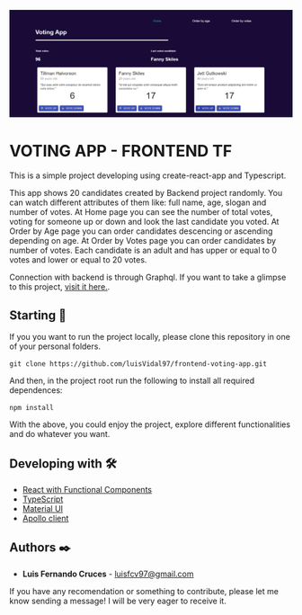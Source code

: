 ![App](imgReadme/img1.PNG)

# VOTING APP - FRONTEND TF

This is a simple project developing using create-react-app and Typescript. 

This app shows 20 candidates created by Backend project randomly. You can watch different attributes of them like: full name, age, slogan and number of votes. At Home page you can see the number of total votes, voting for someone up or down and look the last candidate you voted. At Order by Age page you can order candidates descencing or ascending depending on age. At Order by Votes page you can order candidates by number of votes. Each candidate is an adult and has upper or equal to 0 votes and lower or equal to 20 votes.

Connection with backend is through Graphql. If you want to take a glimpse to this project, [visit it here.](https://github.com/luisVidal97/backend-voting-app).

## Starting 🚀

If you you want to run the project locally, please clone this repository in one of your personal folders.

```
git clone https://github.com/luisVidal97/frontend-voting-app.git
```

And then, in the project root run the following to install all required dependences:

```
npm install
```

With the above, you could enjoy the project, explore different functionalities and do whatever you want.

## Developing with 🛠️

- [React with Functional Components](https://es.reactjs.org/)
- [TypeScript](https://www.typescriptlang.org/) 
- [Material UI](https://material-ui.com/es/getting-started/installation/)
- [Apollo client](https://www.apollographql.com/docs/tutorial/introduction/)

## Authors ✒️

- **Luis Fernando Cruces** - luisfcv97@gmail.com

If you have any recomendation or something to contribute, please let me know sending a message! I will be very eager to receive it.
